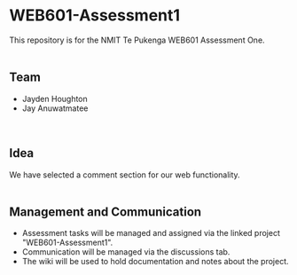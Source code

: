 # WEB601-Assessment1

This repository is for the NMIT Te Pukenga WEB601 Assessment One.
<br><br>

## Team
- Jayden Houghton
- Jay Anuwatmatee
<br>

## Idea
We have selected a comment section for our web functionality.
<br><br>

## Management and Communication
- Assessment tasks will be managed and assigned via the linked project "WEB601-Assessment1".
- Communication will be managed via the discussions tab.
- The wiki will be used to hold documentation and notes about the project.
